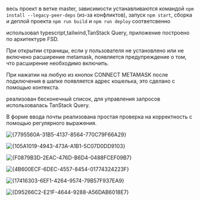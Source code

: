 весь проект в ветке master, зависимости устанавливаются командой `npm install --legacy-peer-deps` (из-за конфликтов), запуск `npm start`, сборка и деплой проекта `npm run build` и `npm run deploy` соответсвенно

использовал typescript,tailwind,TanStack Query, приложение построено по архитектуре FSD.

При открытии страницы, если у пользователя не установлено или не включено расширение metamask, появляется предупреждение о том, что расширение необходимо включить.

При нажатии на любую из кнопок CONNECT METAMASK после подключения в шапке появляется адрес кошелька, это сделано с помощью контекста.

реализован бесконечный список, для управления запросов использовалась TanStack Query.

В форме ввода почты реализована простая проверка на корректность с помощью регулярного выражения.

![{7795560A-31B5-4137-8564-770C79F66A29}](https://github.com/user-attachments/assets/971bf568-b975-489e-a464-945a1b9bd9ca)

![{105A1019-4943-473A-A1B1-5C07D0DD9103}](https://github.com/user-attachments/assets/b651a1b1-019e-4240-b236-55aedf088c8b)


![{F0879B3D-2EAC-476D-B6D4-0488FCEF09B7}](https://github.com/user-attachments/assets/d9f8dcf1-b388-4db4-a428-8680ea096408)


![{4B600ECF-6DEC-4557-8454-01774324223F}](https://github.com/user-attachments/assets/48e39f9f-fb0e-4509-bad8-20b0c6e81b33)


![{17416303-6EF1-4264-9574-79B57F937EA9}](https://github.com/user-attachments/assets/5673e164-d86e-412e-ab1c-5de3dcec0bdd)


![{D95266C2-E21F-4644-9288-A56DAB6018E7}](https://github.com/user-attachments/assets/7fa80252-d993-4b46-86f4-70dd844490ae)
